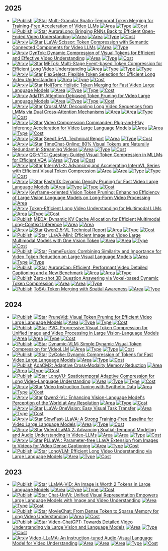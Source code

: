 
## 2025

*  [![Publish](https://img.shields.io/badge/ICCV-2025-blue)]() [![Star](https://img.shields.io/github/stars/HYUNJS/STTM.svg?style=social&label=Star)](https://github.com/HYUNJS/STTM) [Multi-Granular Spatio-Temporal Token Merging for Training-Free Acceleration of Video LLMs](https://arxiv.org/abs/2507.07990)
 [![Area](https://img.shields.io/badge/Video_LLM-purple)]() [![Type](https://img.shields.io/badge/Similarity--Based-green)]() [![Cost](https://img.shields.io/badge/Training--Free-yellow)]()
*  [![Publish](https://img.shields.io/badge/ICCV-2025-blue)]() [![Star](https://img.shields.io/github/stars/rese1f/aurora.svg?style=social&label=Star&color=white)](https://github.com/rese1f/aurora) [AuroraLong: Bringing RNNs Back to Efficient Open-Ended Video Understanding](https://arxiv.org/abs/2507.02591) [![Area](https://img.shields.io/badge/Image_LLM-purple)]() [![Area](https://img.shields.io/badge/Video_LLM-purple)]() [![Type](https://img.shields.io/badge/Similarity--Based-green)]() [![Cost](https://img.shields.io/badge/Training--Free-yellow)]()
*  [![Arxiv](https://img.shields.io/badge/arXiv-2025\.06-red)]() [![Star](https://img.shields.io/github/stars/HumanMLLM/LLaVA-Scissor.svg?style=social&label=Star)](https://github.com/HumanMLLM/LLaVA-Scissor) [LLaVA-Scissor: Token Compression with Semantic Connected Components for Video LLMs](https://www.arxiv.org/abs/2506.21862)
 [![Area](https://img.shields.io/badge/Video_LLM-purple)]() [![Type](https://img.shields.io/badge/Similarity--Based-green)]()
*  [![Arxiv](https://img.shields.io/badge/arXiv-2025\.06-red)]() [DynTok: Dynamic Compression of Visual Tokens for Efficient and Effective Video Understanding](https://arxiv.org/abs/2506.03990)
 [![Area](https://img.shields.io/badge/Video_LLM-purple)]() [![Type](https://img.shields.io/badge/Similarity--Based-green)]() [![Cost](https://img.shields.io/badge/Training--Free-yellow)]()
*  [![Arxiv](https://img.shields.io/badge/arXiv-2025\.06-red)]() [![Star](https://img.shields.io/github/stars/mnyuew/METok.svg?style=social&label=Star)](https://github.com/mnyuew/METok) [METok: Multi-Stage Event-based Token Compression for Efficient Long Video Understanding](https://arxiv.org/abs/2506.02850)
 [![Area](https://img.shields.io/badge/Video_LLM-purple)]() [![Type](https://img.shields.io/badge/Attention--Based-green)]() [![Type](https://img.shields.io/badge/Query--Based-green)]() [![Type](https://img.shields.io/badge/Transformation--Based-green)]()
*  [![Arxiv](https://img.shields.io/badge/arXiv-2025\.06-red)]() [![Star](https://img.shields.io/github/stars/yunzhuzhang0918/flexselect.svg?style=social&label=Star)](https://github.com/yunzhuzhang0918/flexselect) [FlexSelect: Flexible Token Selection for Efficient Long Video Understanding](https://arxiv.org/abs/2506.00993)
 [![Area](https://img.shields.io/badge/Video_LLM-purple)]() [![Type](https://img.shields.io/badge/Attention--Based-green)]() [![Cost](https://img.shields.io/badge/Training--Free-yellow)]()
*  [![Arxiv](https://img.shields.io/badge/arXiv-2025\.05-red)]() [![Star](https://img.shields.io/github/stars/cokeshao/HoliTom.svg?style=social&label=Star)](https://github.com/cokeshao/HoliTom) [HoliTom: Holistic Token Merging for Fast Video Large Language Models](https://arxiv.org/abs/2505.21334)
 [![Area](https://img.shields.io/badge/Video_LLM-purple)]() [![Type](https://img.shields.io/badge/Attention--Based-green)]() [![Type](https://img.shields.io/badge/Similarity--Based-green)]() [![Cost](https://img.shields.io/badge/Training--Free-yellow)]()
*  [![Arxiv](https://img.shields.io/badge/arXiv-2025\.05-red)]() [AdaTP: Attention-Debiased Token Pruning for
Video Large Language Models](https://arxiv.org/abs/2505.20100)
 [![Area](https://img.shields.io/badge/Video_LLM-purple)]() [![Type](https://img.shields.io/badge/Attention--Based-green)]() [![Type](https://img.shields.io/badge/Query--Based-green)]() [![Cost](https://img.shields.io/badge/Training--Free-yellow)]()
*  [![Arxiv](https://img.shields.io/badge/arXiv-2025\.05-red)]() [![Star](https://img.shields.io/github/stars/shilinyan99/CrossLMM.svg?style=social&label=Star)](https://github.com/shilinyan99/CrossLMM) [CrossLMM: Decoupling Long Video Sequences from
LMMs via Dual Cross-Attention Mechanisms](https://arxiv.org/abs/2505.17020)
 [![Area](https://img.shields.io/badge/Image_LLM-purple)]() [![Area](https://img.shields.io/badge/Video_LLM-purple)]() [![Type](https://img.shields.io/badge/Transformation--Based-green)]() [![Cost](https://img.shields.io/badge/Training--Based-yellow)]()
*  [![Arxiv](https://img.shields.io/badge/arXiv-2025\.05-red)]() [![Star](https://img.shields.io/github/stars/xuyang-liu16/VidCom2.svg?style=social&label=Star)](https://github.com/xuyang-liu16/VidCom2) [Video Compression Commander: Plug-and-Play Inference Acceleration for Video Large Language Models](https://arxiv.org/abs/2505.14454)
 [![Area](https://img.shields.io/badge/Image_LLM-purple)]() [![Area](https://img.shields.io/badge/Video_LLM-purple)]() [![Type](https://img.shields.io/badge/Similarity--Based-green)]() [![Cost](https://img.shields.io/badge/Training--Free-yellow)]()
*  [![Arxiv](https://img.shields.io/badge/arXiv-2025\.05-red)]() [![Star](https://img.shields.io/github/stars/ByteDance-Seed/Seed1.5-VL.svg?style=social&label=Star)](https://github.com/ByteDance-Seed/Seed1.5-VL) [Seed1.5-VL Technical Report](https://arxiv.org/abs/2505.07062)
 [![Area](https://img.shields.io/badge/Video_LLM-purple)]() [![Type](https://img.shields.io/badge/Transformation--Based-green)]() [![Cost](https://img.shields.io/badge/Training--Based-yellow)]()
*  [![Arxiv](https://img.shields.io/badge/arXiv-2025\.04-red)]() [![Star](https://img.shields.io/github/stars/yaolinli/TimeChat-Online.svg?style=social&label=Star)](https://github.com/yaolinli/TimeChat-Online) [TimeChat-Online: 80% Visual Tokens are Naturally Redundant in Streaming Videos](https://arxiv.org/abs/2504.17343)
 [![Area](https://img.shields.io/badge/Streaming_Video_LLM-purple)]() [![Type](https://img.shields.io/badge/Similarity--Based-green)]() [![Cost](https://img.shields.io/badge/Training--Based-yellow)]()
*  [![Arxiv](https://img.shields.io/badge/arXiv-2025\.04-red)]() [QG-VTC: Question-Guided Visual Token Compression in MLLMs for Efficient VQA](https://arxiv.org/abs/2504.00654)
 [![Area](https://img.shields.io/badge/Video_LLM-purple)]() [![Type](https://img.shields.io/badge/Query--Based-green)]() [![Cost](https://img.shields.io/badge/Training--Based-yellow)]()
*  [![Arxiv](https://img.shields.io/badge/arXiv-2025\.03-red)]() [![Star](https://img.shields.io/github/stars/ludc506/InternVL-X.svg?style=social&label=Star)](https://github.com/ludc506/InternVL-X) [InternVL-X: Advancing and Accelerating InternVL Series with Efficient Visual Token Compression](https://arxiv.org/abs/2503.21307)
 [![Area](https://img.shields.io/badge/Image_LLM-purple)]() [![Area](https://img.shields.io/badge/Video_LLM-purple)]() [![Type](https://img.shields.io/badge/Query--Based-green)]() [![Type](https://img.shields.io/badge/Transformation--Based-green)]() [![Cost](https://img.shields.io/badge/Training--Based-yellow)]()
*  [![Arxiv](https://img.shields.io/badge/arXiv-2025\.03-red)]() [![Star](https://img.shields.io/github/stars/LunarShen/FastVID.svg?style=social&label=Star)](https://github.com/LunarShen/FastVID) [FastVID: Dynamic Density Pruning for Fast Video Large Language Models](https://arxiv.org/abs/2503.11187)
 [![Area](https://img.shields.io/badge/Video_LLM-purple)]() [![Type](https://img.shields.io/badge/Attention--Based-green)]() [![Type](https://img.shields.io/badge/Similarity--Based-green)]() [![Cost](https://img.shields.io/badge/Training--Free-yellow)]()
*  [![Arxiv](https://img.shields.io/badge/arXiv-2025\.03-red)]() [Keyframe-oriented Vision Token Pruning: Enhancing Efficiency of Large Vision Language Models on Long-Form Video Processing](https://arxiv.org/abs/2503.10742v1)
 [![Area](https://img.shields.io/badge/Video_LLM-purple)]()
*  [![Arxiv](https://img.shields.io/badge/arXiv-2025\.03-red)]() [Token-Efficient Long Video Understanding for Multimodal LLMs](https://arxiv.org/abs/2503.04130v1)
 [![Area](https://img.shields.io/badge/Video_LLM-purple)]() [![Type](https://img.shields.io/badge/Transformation--Based-green)]() [![Cost](https://img.shields.io/badge/Training--Based-yellow)]()
*  [![Publish](https://img.shields.io/badge/NAACL-2025-blue)]() [MEDA: Dynamic KV Cache Allocation for Efficient
Multimodal Long-Context Inference](https://arxiv.org/abs/2502.17599)
 [![Area](https://img.shields.io/badge/Image_LLM-purple)]() [![Area](https://img.shields.io/badge/Video_LLM-purple)]()
*  [![Arxiv](https://img.shields.io/badge/arXiv-2025\.02-red)]() [![Star](https://img.shields.io/github/stars/QwenLM/Qwen2.5-VL.svg?style=social&label=Star)](https://github.com/QwenLM/Qwen2.5-VL) [Qwen2.5-VL Technical Report](https://arxiv.org/abs/2502.13923)
 [![Area](https://img.shields.io/badge/Video_LLM-purple)]() [![Type](https://img.shields.io/badge/Transformation--Based-green)]() [![Cost](https://img.shields.io/badge/Training--Based-yellow)]()
*  [![Publish](https://img.shields.io/badge/ICLR-2025-blue)]() [![Star](https://img.shields.io/github/stars/ictnlp/LLaVA-Mini.svg?style=social&label=Star)](https://github.com/ictnlp/LLaVA-Mini) [LLaVA-Mini: Efficient Image and Video Large Multimodal Models with One Vision Token](https://arxiv.org/abs/2501.03895)
 [![Area](https://img.shields.io/badge/Image_LLM-purple)]() [![Area](https://img.shields.io/badge/Video_LLM-purple)]() [![Type](https://img.shields.io/badge/Query--Based-green)]() [![Cost](https://img.shields.io/badge/Training--Based-yellow)]()
*  [![Publish](https://img.shields.io/badge/ICCV-2025-blue)]() [![Star](https://img.shields.io/github/stars/thu-nics/FrameFusion.svg?style=social&label=Star)](https://github.com/thu-nics/FrameFusion) [FrameFusion: Combining Similarity and Importance for Video Token Reduction
on Large Visual Language Models](https://arxiv.org/abs/2501.01986)
 [![Area](https://img.shields.io/badge/Video_LLM-purple)]() [![Type](https://img.shields.io/badge/Attention--Based-green)]() [![Type](https://img.shields.io/badge/Similarity--Based-green)]()
*  [![Publish](https://img.shields.io/badge/ICLR-2025-blue)]() [![Star](https://img.shields.io/github/stars/rese1f/aurora.svg?style=social&label=Star)](https://github.com/rese1f/aurora) [AuroraCap: Efficient, Performant Video Detailed Captioning and a New Benchmark](https://arxiv.org/abs/2410.03051)
 [![Area](https://img.shields.io/badge/Image_LLM-purple)]() [![Area](https://img.shields.io/badge/Video_LLM-purple)]() [![Type](https://img.shields.io/badge/Similarity--Based-green)]()
*  [![Publish](https://img.shields.io/badge/CVPR-2025-blue)]() [Zero-shot 3D Question Answering via Voxel-based Dynamic Token Compression](https://openaccess.thecvf.com/content/CVPR2025/papers/Huang_Zero-shot_3D_Question_Answering_via_Voxel-based_Dynamic_Token_Compression_CVPR_2025_paper.pdf)
 [![Area](https://img.shields.io/badge/Video_LLM-purple)]() [![Area](https://img.shields.io/badge/3D_LLM-purple)]() [![Type](https://img.shields.io/badge/Similarity--Based-green)]()
*  [![Publish](https://img.shields.io/badge/IROS-2025-blue)]() [ToSA: Token Merging with Spatial Awareness](https://arxiv.org/abs/2506.20066) 
 [![Area](https://img.shields.io/badge/Image_LLM-purple)]() [![Type](https://img.shields.io/badge/Similarity--Based-green)]()



## 2024

*  [![Publish](https://img.shields.io/badge/ACL-2025-blue)]() [![Star](https://img.shields.io/github/stars/Visual-AI/PruneVid.svg?style=social&label=Star)](https://github.com/Visual-AI/PruneVid) [PruneVid: Visual Token Pruning for Efficient Video Large Language Models](https://arxiv.org/abs/2412.16117v1)
 [![Area](https://img.shields.io/badge/Video_LLM-purple)]() [![Type](https://img.shields.io/badge/Attention--Based-green)]() [![Type](https://img.shields.io/badge/Similarity--Based-green)]() [![Cost](https://img.shields.io/badge/Training--Free-yellow)]()
*  [![Publish](https://img.shields.io/badge/CVPR-2025-blue)]() [![Star](https://img.shields.io/github/stars/OpenGVLab/PVC.svg?style=social&label=Star)](https://github.com/OpenGVLab/PVC) [PVC: Progressive Visual Token Compression for Unified Image and Video Processing in Large Vision-Language Models](https://arxiv.org/abs/2412.09613)
 [![Area](https://img.shields.io/badge/Image_LLM-purple)]() [![Area](https://img.shields.io/badge/Video_LLM-purple)]() [![Type](https://img.shields.io/badge/Transformation--Based-green)]() [![Cost](https://img.shields.io/badge/Training--Based-yellow)]()
*  [![Publish](https://img.shields.io/badge/ICCV-2025-blue)]() [![Star](https://img.shields.io/github/stars/Hon-Wong/ByteVideoLLM.svg?style=social&label=Star)](https://github.com/Hon-Wong/ByteVideoLLM) [Dynamic-VLM: Simple Dynamic Visual Token Compression for VideoLLM](https://arxiv.org/abs/2412.09530)
 [![Area](https://img.shields.io/badge/Video_LLM-purple)]() [![Type](https://img.shields.io/badge/Similarity--Based-green)]() [![Type](https://img.shields.io/badge/Transformation--Based-green)]() [![Cost](https://img.shields.io/badge/Training--Based-yellow)]()
*  [![Publish](https://img.shields.io/badge/CVPR-2025-blue)]() [![Star](https://img.shields.io/github/stars/KD-TAO/DyCoke?tab=readme-ov-file.svg?style=social&label=Star)](https://github.com/KD-TAO/DyCoke?tab=readme-ov-file) [DyCoke: Dynamic Compression of Tokens for Fast Video Large Language Models](https://arxiv.org/abs/2411.15024)
 [![Area](https://img.shields.io/badge/Video_LLM-purple)]() [![Type](https://img.shields.io/badge/Similarity--Based-green)]() [![Cost](https://img.shields.io/badge/Training--Free-yellow)]()
*  [![Publish](https://img.shields.io/badge/CVPR_Highlight-2025-blue)]() [AdaCM2: Adaptive Cross‑Modality Memory Reduction](https://arxiv.org/abs/2411.12593)
 [![Area](https://img.shields.io/badge/Image_LLM-purple)]() [![Area](https://img.shields.io/badge/Video_LLM-purple)]() [![Type](https://img.shields.io/badge/Query--Based-green)]() [![Cost](https://img.shields.io/badge/Training--Based-yellow)]()
*  [![Publish](https://img.shields.io/badge/ICML-2025-blue)]() [![Star](https://img.shields.io/github/stars/Vision-CAIR/LongVU.svg?style=social&label=Star)](https://github.com/Vision-CAIR/LongVU) [LongVU: Spatiotemporal Adaptive Compression for Long Video-Language Understanding](https://arxiv.org/abs/2410.17434)
 [![Area](https://img.shields.io/badge/Video_LLM-purple)]() [![Type](https://img.shields.io/badge/Query--Based-green)]() [![Type](https://img.shields.io/badge/Similarity--Based-green)]() [![Cost](https://img.shields.io/badge/Training--Based-yellow)]()
*  [![Arxiv](https://img.shields.io/badge/arXiv-2024\.10-red)]() [![Star](https://img.shields.io/github/stars/LLaVA-VL/LLaVA-NeXT.svg?style=social&label=Star)](https://github.com/LLaVA-VL/LLaVA-NeXT) [Video Instruction Tuning with Synthetic Data](http://arxiv.org/abs/2410.02713)
 [![Area](https://img.shields.io/badge/Video_LLM-purple)]() [![Type](https://img.shields.io/badge/Transformation--Based-green)]() [![Cost](https://img.shields.io/badge/Training--Based-yellow)]()
*  [![Arxiv](https://img.shields.io/badge/arXiv-2024\.09-red)]() [![Star](https://img.shields.io/github/stars/QwenLM/Qwen2-VL.svg?style=social&label=Star)](https://github.com/QwenLM/Qwen2-VL) [Qwen2-VL: Enhancing Vision-Language Model's Perception of the World at Any Resolution](https://arxiv.org/abs/2409.12191)
 [![Area](https://img.shields.io/badge/Video_LLM-purple)]() [![Type](https://img.shields.io/badge/Transformation--Based-green)]() [![Cost](https://img.shields.io/badge/Training--Based-yellow)]()
*  [![Arxiv](https://img.shields.io/badge/arXiv-2024\.08-red)]() [![Star](https://img.shields.io/github/stars/LLaVA-VL/LLaVA-NeXT.svg?style=social&label=Star)](https://github.com/LLaVA-VL/LLaVA-NeXT) [LLaVA-OneVision: Easy Visual Task Transfer](https://arxiv.org/abs/2408.03326)
 [![Area](https://img.shields.io/badge/Video_LLM-purple)]() [![Type](https://img.shields.io/badge/Transformation--Based-green)]() [![Cost](https://img.shields.io/badge/Training--Based-yellow)]()
*  [![Arxiv](https://img.shields.io/badge/arXiv-2024\.07-red)]() [![Star](https://img.shields.io/github/stars/apple/ml-slowfast-llava.svg?style=social&label=Star)](https://github.com/apple/ml-slowfast-llava) [SlowFast-LLaVA: A Strong Training-Free Baseline for Video Large Language Models](https://arxiv.org/abs/2407.15841)
 [![Area](https://img.shields.io/badge/Video_LLM-purple)]() [![Type](https://img.shields.io/badge/Transformation--Based-green)]() [![Cost](https://img.shields.io/badge/Training--Based-yellow)]()
*  [![Arxiv](https://img.shields.io/badge/arXiv-2024\.06-red)]() [![Star](https://img.shields.io/github/stars/DAMO-NLP-SG/VideoLLaMA2.svg?style=social&label=Star)](https://github.com/DAMO-NLP-SG/VideoLLaMA2) [VideoLLaMA 2: Advancing Spatial-Temporal Modeling and Audio Understanding in Video-LLMs](https://arxiv.org/abs/2406.07476)
 [![Area](https://img.shields.io/badge/Audio_LLM-purple)]() [![Area](https://img.shields.io/badge/Video_LLM-purple)]() [![Type](https://img.shields.io/badge/Transformation--Based-green)]() [![Cost](https://img.shields.io/badge/Training--Based-yellow)]()
*  [![Arxiv](https://img.shields.io/badge/arXiv-2024\.04-red)]() [![Star](https://img.shields.io/github/stars/magic-research/PLLaVA.svg?style=social&label=Star)](https://github.com/magic-research/PLLaVA) [PLLaVA : Parameter-free LLaVA Extension from Images to Videos for Video Dense Captioning](https://arxiv.org/abs/2404.16994)
 [![Area](https://img.shields.io/badge/Video_LLM-purple)]() [![Type](https://img.shields.io/badge/Transformation--Based-green)]() [![Cost](https://img.shields.io/badge/Training--Based-yellow)]()
*  [![Publish](https://img.shields.io/badge/ECCV-2024-blue)]() [![Star](https://img.shields.io/github/stars/ziplab/LongVLM.svg?style=social&label=Star)](https://github.com/ziplab/LongVLM) [LongVLM: Efficient Long Video Understanding via Large Language Models](https://arxiv.org/abs/2404.03384)
 [![Area](https://img.shields.io/badge/Video_LLM-purple)]() [![Type](https://img.shields.io/badge/Transformation--Based-green)]() [![Cost](https://img.shields.io/badge/Training--Based-yellow)]()

## 2023

*  [![Publish](https://img.shields.io/badge/ECCV-2024-blue)]() [![Star](https://img.shields.io/github/stars/dvlab-research/LLaMA-VID.svg?style=social&label=Star)](https://github.com/dvlab-research/LLaMA-VID) [LLaMA-VID: An Image is Worth 2 Tokens in Large Language Models](https://arxiv.org/abs/2311.17043)
 [![Area](https://img.shields.io/badge/Video_LLM-purple)]() [![Type](https://img.shields.io/badge/Query--Based-green)]() [![Type](https://img.shields.io/badge/Transformation--Based-green)]() [![Cost](https://img.shields.io/badge/Training--Based-yellow)]()
*  [![Publish](https://img.shields.io/badge/CVPR_Highlight-2024-blue)]() [![Star](https://img.shields.io/github/stars/PKU-YuanGroup/Chat-UniVi.svg?style=social&label=Star)](https://github.com/PKU-YuanGroup/Chat-UniVi) [Chat-UniVi: Unified Visual Representation Empowers Large Language Models with Image and Video Understanding](https://arxiv.org/abs/2311.08046)
 [![Area](https://img.shields.io/badge/Video_LLM-purple)]() [![Type](https://img.shields.io/badge/Similarity--Based-green)]() [![Cost](https://img.shields.io/badge/Training--Based-yellow)]()
*  [![Publish](https://img.shields.io/badge/CVPR-2024-blue)]() [![Star](https://img.shields.io/github/stars/rese1f/MovieChat.svg?style=social&label=Star)](https://github.com/rese1f/MovieChat) [MovieChat: From Dense Token to Sparse Memory for Long Video Understanding](https://arxiv.org/abs/2307.16449)
 [![Area](https://img.shields.io/badge/Video_LLM-purple)]() [![Cost](https://img.shields.io/badge/Training--Based-yellow)]()
*  [![Publish](https://img.shields.io/badge/ACL-2024-blue)]() [![Star](https://img.shields.io/github/stars/mbzuai-oryx/Video-ChatGPT.svg?style=social&label=Star)](https://github.com/mbzuai-oryx/Video-ChatGPT) [Video-ChatGPT: Towards Detailed Video Understanding via Large Vision and Language Models](https://arxiv.org/abs/2306.05424v2)
 [![Area](https://img.shields.io/badge/Video_LLM-purple)]() [![Type](https://img.shields.io/badge/Transformation--Based-green)]() [![Cost](https://img.shields.io/badge/Training--Based-yellow)]()
*  [![Arxiv](https://img.shields.io/badge/arXiv-2023\.06-red)]() [Video-LLaMA: An Instruction-tuned Audio-Visual Language Model for Video Understanding](https://arxiv.org/abs/2306.02858)
 [![Area](https://img.shields.io/badge/Audio_LLM-purple)]() [![Area](https://img.shields.io/badge/Image_LLM-purple)]() [![Area](https://img.shields.io/badge/Video_LLM-purple)]() [![Type](https://img.shields.io/badge/Query--Based-green)]() [![Cost](https://img.shields.io/badge/Training--Based-yellow)]()
